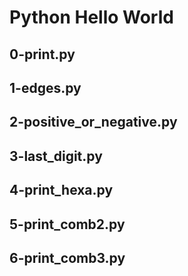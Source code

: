# Python Hello World

## 0-print.py

## 1-edges.py

## 2-positive_or_negative.py

## 3-last_digit.py

## 4-print_hexa.py

## 5-print_comb2.py

## 6-print_comb3.py
